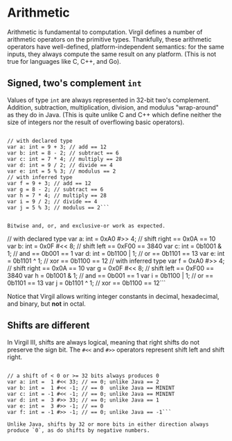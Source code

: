 # Arithmetic #

Arithmetic is fundamental to computation. Virgil defines a number of arithmetic operators on the primitive types. Thankfully, these arithmetic operators have well-defined, platform-independent semantics: for the same inputs, they always compute the same result on any platform. (This is not true for languages like C, C++, and Go).

## Signed, two's complement `int` ##

Values of type `int` are always represented in 32-bit two's complement. Addition, subtraction, multiplication, division, and modulus "wrap-around" as they do in Java. (This is quite unlike C and C++ which define neither the size of integers nor the result of overflowing basic operators).

```

// with declared type
var a: int = 9 + 3; // add == 12
var b: int = 8 - 2; // subtract == 6
var c: int = 7 * 4; // multiply == 28
var d: int = 9 / 2; // divide == 4
var e: int = 5 % 3; // modulus == 2
// with inferred type
var f = 9 + 3; // add == 12
var g = 8 - 2; // subtract == 6
var h = 7 * 4; // multiply == 28
var i = 9 / 2; // divide == 4
var j = 5 % 3; // modulus == 2```


Bitwise and, or, and exclusive-or work as expected.

```

// with declared type
var a: int = 0xA0 #>> 4; // shift right == 0x0A == 10
var b: int = 0x0F #<< 8; // shift left == 0xF00 == 3840
var c: int = 0b1001 & 1; // and == 0b001 == 1
var d: int = 0b1100 | 1; // or == 0b1101 == 13
var e: int = 0b1101 ^ 1; // xor == 0b1100 == 12
// with inferred type
var f = 0xA0 #>> 4; // shift right == 0x0A == 10
var g = 0x0F #<< 8; // shift left == 0xF00 == 3840
var h = 0b1001 & 1; // and == 0b001 == 1
var i = 0b1100 | 1; // or == 0b1101 == 13
var j = 0b1101 ^ 1; // xor == 0b1100 == 12```

Notice that Virgil allows writing integer constants in decimal, hexadecimal, and binary, but **not** in octal.

## Shifts are different ##

In Virgil III, shifts are always logical, meaning that right shifts do not preserve the sign bit. The `#<<` and `#>>` operators represent shift left and shift right.

```

// a shift of < 0 or >= 32 bits always produces 0
var a: int =  1 #<< 33; // == 0; unlike Java == 2
var b: int =  1 #<< -1; // == 0  unlike Java == MININT
var c: int = -1 #<< -1; // == 0; unlike Java == MININT
var d: int =  3 #>> 33; // == 0; unlike Java == 1
var e: int =  3 #>> -1; // == 0
var f: int = -1 #>> -1; // == 0; unlike Java == -1```

Unlike Java, shifts by 32 or more bits in either direction always produce `0`, as do shifts by negative numbers.